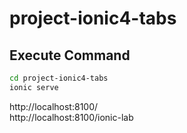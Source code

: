 # project-ionic4-tabs

## Execute Command

``` bash
cd project-ionic4-tabs
ionic serve
```
http://localhost:8100/  
http://localhost:8100/ionic-lab

